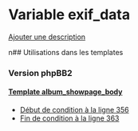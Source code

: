 # Variable exif_data
[Ajouter une description](https://fa-tvars.appspot.com/exif_data)

n## Utilisations dans les templates

### Version phpBB2

#### [Template album_showpage_body](subsilver/album_showpage_body.md)
* [Début de condition à la ligne 356](../subsilver/album_showpage_body.tpl#L356)
* [Fin de condition à la ligne 363](../subsilver/album_showpage_body.tpl#L363)